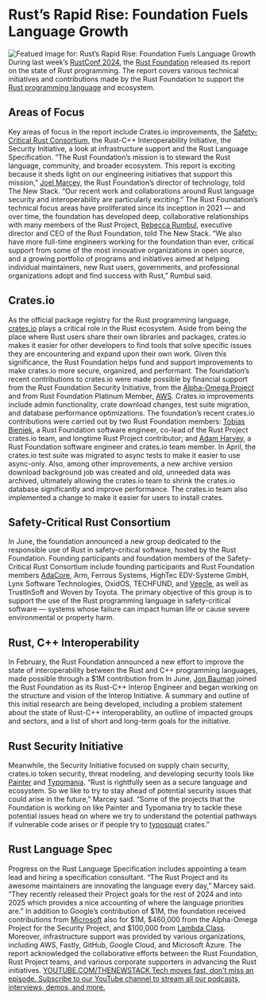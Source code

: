 # Rust’s Rapid Rise: Foundation Fuels Language Growth
![Featued image for: Rust’s Rapid Rise: Foundation Fuels Language Growth](https://cdn.thenewstack.io/media/2024/09/dc25dc53-chris-luengas-nauqmbi3skw-unsplash-1-1024x683.jpg)
During last week’s
[RustConf 2024](https://rustconf.com/), the [Rust Foundation](https://thenewstack.io/rust-foundation-focusing-on-safety-and-dev-outreach-in-2023/) released its report on the state of Rust programming.
The report covers various technical initiatives and contributions made by the Rust Foundation to support the
[Rust programming language](https://thenewstack.io/rust-whats-next-for-the-fast-growing-programming-language/) and ecosystem.
## Areas of Focus
Key areas of focus in the report include Crates.io improvements, the
[Safety-Critical Rust Consortium](https://thenewstack.io/rust-the-future-of-fail-safe-software-development/), the Rust-C++ Interoperability Initiative, the Security Initiative, a look at infrastructure support and the Rust Language Specification.
“The Rust Foundation’s mission is to steward the Rust language, community, and broader ecosystem. This report is exciting because it sheds light on our engineering initiatives that support this mission,”
[Joel Marcey](https://www.linkedin.com/in/joelmarcey/), the Rust Foundation’s director of technology, told The New Stack. “Our recent work and collaborations around Rust language security and interoperability are particularly exciting.”
The Rust Foundation’s technical focus areas have proliferated since its inception in 2021 — and over time, the foundation has developed deep, collaborative relationships with many members of the Rust Project,
[Rebecca Rumbul](https://www.linkedin.com/in/rebecca-rumbul-96a5441a/?originalSubdomain=uk), executive director and CEO of the Rust Foundation, told The New Stack.
“We also have more full-time engineers working for the foundation than ever, critical support from some of the most innovative organizations in open source, and a growing portfolio of programs and initiatives aimed at helping individual maintainers, new Rust users, governments, and professional organizations adopt and find success with Rust,” Rumbul said.
## Crates.io
As the official package registry for the Rust programming language,
[crates.io](https://crates.io/) plays a critical role in the Rust ecosystem. Aside from being the place where Rust users share their own libraries and packages, crates.io makes it easier for other developers to find tools that solve specific issues they are encountering and expand upon their own work.
Given this significance, the Rust Foundation helps fund and support improvements to make crates.io more secure, organized, and performant. The foundation’s recent contributions to crates.io were made possible by financial support from the Rust Foundation Security Initiative, from the
[Alpha-Omega Project](https://thenewstack.io/eclipse-plunges-into-oss-supply-chain-security/) and from Rust Foundation Platinum Member, [AWS](https://aws.amazon.com/?utm_content=inline+mention).
Crates.io improvements include admin functionality, crate download changes, test suite migration, and database performance optimizations.
The foundation’s recent crates.io contributions were carried out by two Rust Foundation members:
[Tobias Bieniek](https://www.linkedin.com/in/tobias-bieniek/?originalSubdomain=de), a Rust Foundation software engineer, co-lead of the Rust Project crates.io team, and longtime Rust Project contributor; and [Adam Harvey](https://foundation.rust-lang.org/about/), a Rust Foundation software engineer and crates.io team member.
In April, the crates.io test suite was migrated to async tests to make it easier to use async-only. Also, among other improvements, a new archive version download background job was created and old, unneeded data was archived, ultimately allowing the crates.io team to shrink the crates.io database significantly and improve performance.
The crates.io team also implemented a change to make it easier for users to install crates.
## Safety-Critical Rust Consortium
In June, the foundation announced a new group dedicated to the responsible use of Rust in safety-critical software, hosted by the Rust Foundation. Founding participants and foundation members of the Safety-Critical Rust Consortium include founding participants and Rust Foundation members
[AdaCore](https://thenewstack.io/how-adacores-rust-fork-may-make-the-language-more-adoptable/), Arm, Ferrous Systems, HighTec EDV-Systeme GmbH, Lynx Software Technologies, OxidOS, TECHFUND, and [Veecle](https://veecle.io/), as well as TrustInSoft and Woven by Toyota.
The primary objective of this group is to support the use of the Rust programming language in safety-critical software — systems whose failure can impact human life or cause severe environmental or property harm.
## Rust, C++ Interoperability
In February, the Rust Foundation announced a new effort to improve the state of interoperability between the Rust and C++ programming languages, made possible through a $1M contribution from
In June,
[Jon Bauman](https://www.linkedin.com/in/jon-bauman-78b8342/) joined the Rust Foundation as its Rust-C++ Interop Engineer and began working on the structure and vision of the Interop Initiative. A summary and outline of this initial research are being developed, including a problem statement about the state of Rust-C++ interoperability, an outline of impacted groups and sectors, and a list of short and long-term goals for the initiative.
## Rust Security Initiative
Meanwhile, the Security Initiative focused on supply chain security, crates.io token security, threat modeling, and developing security tools like
[Painter](https://github.com/rustfoundation/painter) and [Typomania](https://docs.rs/crate/typomania/0.1.0/source/README.md).
“Rust is rightfully seen as a secure language and ecosystem. So we like to try to stay ahead of potential security issues that could arise in the future,” Marcey said. “Some of the projects that the Foundation is working on like Painter and Typomania try to tackle these potential issues head on where we try to understand the potential pathways if vulnerable code arises or if people try to
[typosquat](https://thenewstack.io/vulnerabilities-versus-intentionally-malicious-software-components/) crates.”
## Rust Language Spec
Progress on the Rust Language Specification includes appointing a team lead and hiring a specification consultant.
“The Rust Project and its awesome maintainers are innovating the language every day,” Marcey said. “They recently released their Project goals for the rest of 2024 and into 2025 which provides a nice accounting of where the language priorities are.”
In addition to Google’s contribution of $1M, the foundation received contributions from
[Microsoft](https://news.microsoft.com/?utm_content=inline+mention) also for $1M, $460,000 from the Alpha-Omega Project for the Security Project, and $100,000 from [Lambda Class](https://lambdaclass.com/).
Moreover, infrastructure support was provided by various organizations, including AWS, Fastly, GitHub, Google Cloud, and Microsoft Azure. The report acknowledged the collaborative efforts between the Rust Foundation, Rust Project teams, and various corporate supporters in advancing the Rust initiatives.
[
YOUTUBE.COM/THENEWSTACK
Tech moves fast, don't miss an episode. Subscribe to our YouTube
channel to stream all our podcasts, interviews, demos, and more.
](https://youtube.com/thenewstack?sub_confirmation=1)